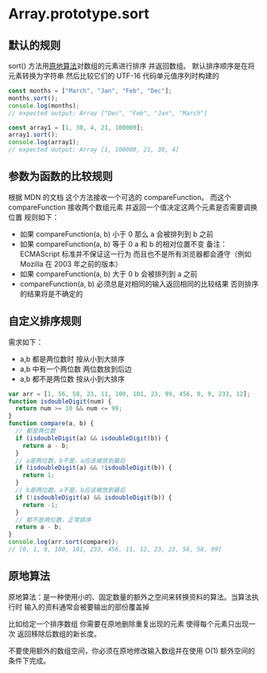 # Array.prototype.sort

## 默认的规则

sort() 方法用[原地算法](https://en.wikipedia.org/wiki/In-place_algorithm)对数组的元素进行排序 并返回数组。
默认排序顺序是在将元素转换为字符串 然后比较它们的 UTF-16 代码单元值序列时构建的

```js
const months = ["March", "Jan", "Feb", "Dec"];
months.sort();
console.log(months);
// expected output: Array ["Dec", "Feb", "Jan", "March"]

const array1 = [1, 30, 4, 21, 100000];
array1.sort();
console.log(array1);
// expected output: Array [1, 100000, 21, 30, 4]
```

## 参数为函数的比较规则

根据 MDN 的文档 这个方法接收一个可选的 compareFunction。
而这个 compareFunction 接收两个数组元素 并返回一个值决定这两个元素是否需要调换位置 规则如下：

- 如果 compareFunction(a, b) 小于 0 那么 a 会被排列到 b 之前
- 如果 compareFunction(a, b) 等于 0 a 和 b 的相对位置不变
  备注：ECMAScript 标准并不保证这一行为 而且也不是所有浏览器都会遵守（例如 Mozilla 在 2003 年之前的版本）
- 如果 compareFunction(a, b) 大于 0 b 会被排列到 a 之前
- compareFunction(a, b) 必须总是对相同的输入返回相同的比较结果 否则排序的结果将是不确定的

## 自定义排序规则

需求如下：

- a,b 都是两位数时 按从小到大排序
- a,b 中有一个两位数 两位数放到后边
- a,b 都不是两位数 按从小到大排序

```js
var arr = [1, 56, 58, 23, 11, 100, 101, 23, 99, 456, 0, 9, 233, 12];
function isdoubleDigit(num) {
  return num >= 10 && num <= 99;
}
function compare(a, b) {
  // 都是两位数
  if (isdoubleDigit(a) && isdoubleDigit(b)) {
    return a - b;
  }
  // a是两位数，b不是，a应该被放到最后
  if (isdoubleDigit(a) && !isdoubleDigit(b)) {
    return 1;
  }
  // b是两位数，a不是，b应该被放到最后
  if (!isdoubleDigit(a) && isdoubleDigit(b)) {
    return -1;
  }
  // 都不是两位数，正常排序
  return a - b;
}
console.log(arr.sort(compare));
// [0, 1, 9, 100, 101, 233, 456, 11, 12, 23, 23, 56, 58, 99]
```

## 原地算法

原地算法：是一种使用小的、固定数量的额外之空间来转换资料的算法。当算法执行时 输入的资料通常会被要输出的部份覆盖掉

比如给定一个排序数组 你需要在原地删除重复出现的元素 使得每个元素只出现一次 返回移除后数组的新长度。

不要使用额外的数组空间，你必须在原地修改输入数组并在使用 O(1) 额外空间的条件下完成。
